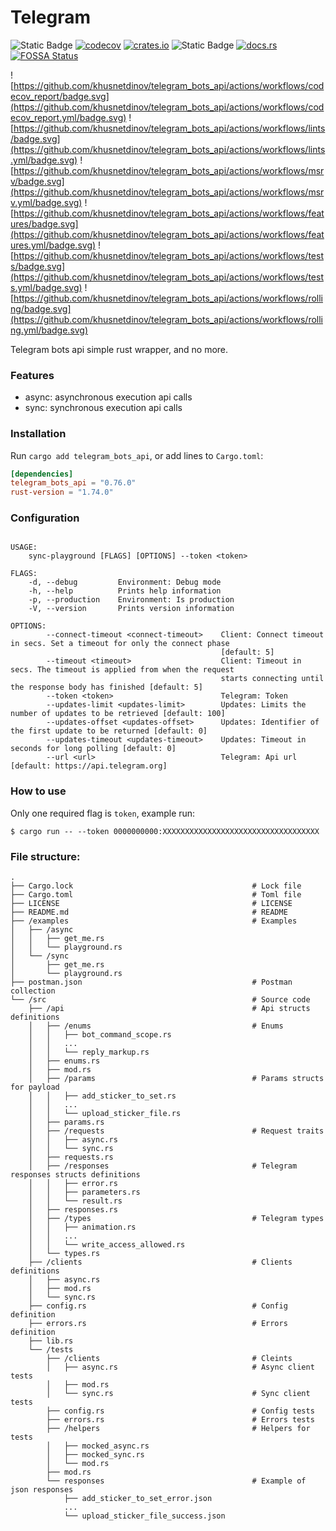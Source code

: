 # Telegram

![Static Badge](https://img.shields.io/badge/Project_Status-development-red)
[![codecov](https://codecov.io/gh/khusnetdinov/telegram_bots_api/graph/badge.svg?token=HODA8WDALK)](https://codecov.io/gh/khusnetdinov/telegram_bots_api)
[![crates.io](https://img.shields.io/crates/v/telegram_bots_api.svg)](https://crates.io/crates/telegram_bots_api)
![Static Badge](https://img.shields.io/badge/Telegram_Bot_API-7.6-green)
[![docs.rs](https://img.shields.io/docsrs/telegram_bots_api)](https://docs.rs/telegram_bots_api/latest/telegram_bots_api/)
[![FOSSA Status](https://app.fossa.com/api/projects/git%2Bgithub.com%2Fkhusnetdinov%2Ftelegram.svg?type=shield)](https://app.fossa.com/projects/git%2Bgithub.com%2Fkhusnetdinov%2Ftelegram?ref=badge_shield)

![https://github.com/khusnetdinov/telegram_bots_api/actions/workflows/codecov_report/badge.svg](https://github.com/khusnetdinov/telegram_bots_api/actions/workflows/codecov_report.yml/badge.svg)
![https://github.com/khusnetdinov/telegram_bots_api/actions/workflows/lints/badge.svg](https://github.com/khusnetdinov/telegram_bots_api/actions/workflows/lints.yml/badge.svg)
![https://github.com/khusnetdinov/telegram_bots_api/actions/workflows/msrv/badge.svg](https://github.com/khusnetdinov/telegram_bots_api/actions/workflows/msrv.yml/badge.svg)
![https://github.com/khusnetdinov/telegram_bots_api/actions/workflows/features/badge.svg](https://github.com/khusnetdinov/telegram_bots_api/actions/workflows/features.yml/badge.svg)
![https://github.com/khusnetdinov/telegram_bots_api/actions/workflows/tests/badge.svg](https://github.com/khusnetdinov/telegram_bots_api/actions/workflows/tests.yml/badge.svg)
![https://github.com/khusnetdinov/telegram_bots_api/actions/workflows/rolling/badge.svg](https://github.com/khusnetdinov/telegram_bots_api/actions/workflows/rolling.yml/badge.svg)

  Telegram bots api simple rust wrapper, and no more.

### Features

  - async: asynchronous execution api calls
  - sync: synchronous execution api calls

### Installation

Run `cargo add telegram_bots_api`, or add lines to `Cargo.toml`:

```toml
[dependencies]
telegram_bots_api = "0.76.0"
rust-version = "1.74.0"
```

### Configuration

```

USAGE:
    sync-playground [FLAGS] [OPTIONS] --token <token>

FLAGS:
    -d, --debug         Environment: Debug mode
    -h, --help          Prints help information
    -p, --production    Environment: Is production
    -V, --version       Prints version information

OPTIONS:
        --connect-timeout <connect-timeout>    Client: Connect timeout in secs. Set a timeout for only the connect phase
                                               [default: 5]
        --timeout <timeout>                    Client: Timeout in secs. The timeout is applied from when the request
                                               starts connecting until the response body has finished [default: 5]
        --token <token>                        Telegram: Token
        --updates-limit <updates-limit>        Updates: Limits the number of updates to be retrieved [default: 100]
        --updates-offset <updates-offset>      Updates: Identifier of the first update to be returned [default: 0]
        --updates-timeout <updates-timeout>    Updates: Timeout in seconds for long polling [default: 0]
        --url <url>                            Telegram: Api url [default: https://api.telegram.org]
```

### How to use

Only one required flag is `token`, example run:

```
$ cargo run -- --token 0000000000:XXXXXXXXXXXXXXXXXXXXXXXXXXXXXXXXXXX
```

### File structure:

```
.
├── Cargo.lock                                        # Lock file
├── Cargo.toml                                        # Toml file
├── LICENSE                                           # LICENSE
├── README.md                                         # README
├── /examples                                         # Examples
│   ├── /async
│   │   ├── get_me.rs
│   │   └── playground.rs
│   └── /sync
│       ├── get_me.rs
│       └── playground.rs
├── postman.json                                      # Postman collection
└── /src                                              # Source code
    ├── /api                                          # Api structs definitions
    │   ├── /enums                                    # Enums
    │   │   ├── bot_command_scope.rs
    │   │   ...
    │   │   └── reply_markup.rs
    │   ├── enums.rs
    │   ├── mod.rs
    │   ├── /params                                   # Params structs for payload
    │   │   ├── add_sticker_to_set.rs
    │   │   ...
    │   │   └── upload_sticker_file.rs
    │   ├── params.rs
    │   ├── /requests                                 # Request traits
    │   │   ├── async.rs
    │   │   └── sync.rs
    │   ├── requests.rs
    │   ├── /responses                                # Telegram responses structs definitions
    │   │   ├── error.rs
    │   │   ├── parameters.rs
    │   │   └── result.rs
    │   ├── responses.rs
    │   ├── /types                                    # Telegram types 
    │   │   ├── animation.rs
    │   │   ...
    │   │   └── write_access_allowed.rs
    │   └── types.rs
    ├── /clients                                      # Clients definitions
    │   ├── async.rs
    │   ├── mod.rs
    │   └── sync.rs
    ├── config.rs                                     # Config definition
    ├── errors.rs                                     # Errors definition
    ├── lib.rs
    └── /tests
        ├── /clients                                  # Cleints
        │   ├── async.rs                              # Async client tests
        │   ├── mod.rs
        │   └── sync.rs                               # Sync client tests
        ├── config.rs                                 # Config tests
        ├── errors.rs                                 # Errors tests
        ├── /helpers                                  # Helpers for tests
        │   ├── mocked_async.rs
        │   ├── mocked_sync.rs
        │   └── mod.rs
        ├── mod.rs
        └── responses                                 # Example of json responses
            ├── add_sticker_to_set_error.json
            ...
            └── upload_sticker_file_success.json
```